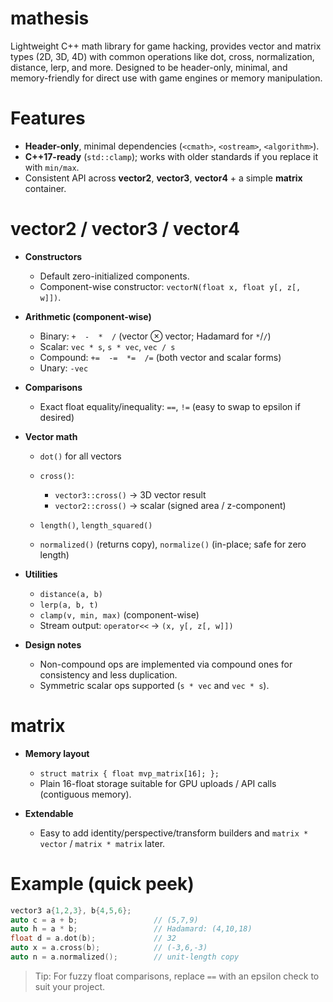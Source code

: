 # mathesis
Lightweight C++ math library for game hacking, provides vector and matrix types (2D, 3D, 4D) with common operations like dot, cross, normalization, distance, lerp, and more. Designed to be header-only, minimal, and memory-friendly for direct use with game engines or memory manipulation.

# Features

* **Header-only**, minimal dependencies (`<cmath>`, `<ostream>`, `<algorithm>`).
* **C++17-ready** (`std::clamp`); works with older standards if you replace it with `min/max`.
* Consistent API across **vector2**, **vector3**, **vector4** + a simple **matrix** container.

# vector2 / vector3 / vector4

* **Constructors**

  * Default zero-initialized components.
  * Component-wise constructor: `vectorN(float x, float y[, z[, w]])`.

* **Arithmetic (component-wise)**

  * Binary: `+  -  *  /` (vector ⊗ vector; Hadamard for `*`/`/`)
  * Scalar: `vec * s`, `s * vec`, `vec / s`
  * Compound: `+=  -=  *=  /=` (both vector and scalar forms)
  * Unary: `-vec`

* **Comparisons**

  * Exact float equality/inequality: `==`, `!=` (easy to swap to epsilon if desired)

* **Vector math**

  * `dot()` for all vectors
  * `cross()`:

    * `vector3::cross()` → 3D vector result
    * `vector2::cross()` → scalar (signed area / z-component)
  * `length()`, `length_squared()`
  * `normalized()` (returns copy), `normalize()` (in-place; safe for zero length)

* **Utilities**

  * `distance(a, b)`
  * `lerp(a, b, t)`
  * `clamp(v, min, max)` (component-wise)
  * Stream output: `operator<<` → `(x, y[, z[, w]])`

* **Design notes**

  * Non-compound ops are implemented via compound ones for consistency and less duplication.
  * Symmetric scalar ops supported (`s * vec` and `vec * s`).

# matrix

* **Memory layout**

  * `struct matrix { float mvp_matrix[16]; };`
  * Plain 16-float storage suitable for GPU uploads / API calls (contiguous memory).

* **Extendable**

  * Easy to add identity/perspective/transform builders and `matrix * vector` / `matrix * matrix` later.

# Example (quick peek)

```cpp
vector3 a{1,2,3}, b{4,5,6};
auto c = a + b;                 // (5,7,9)
auto h = a * b;                 // Hadamard: (4,10,18)
float d = a.dot(b);             // 32
auto x = a.cross(b);            // (-3,6,-3)
auto n = a.normalized();        // unit-length copy
```

> Tip: For fuzzy float comparisons, replace `==` with an epsilon check to suit your project.

